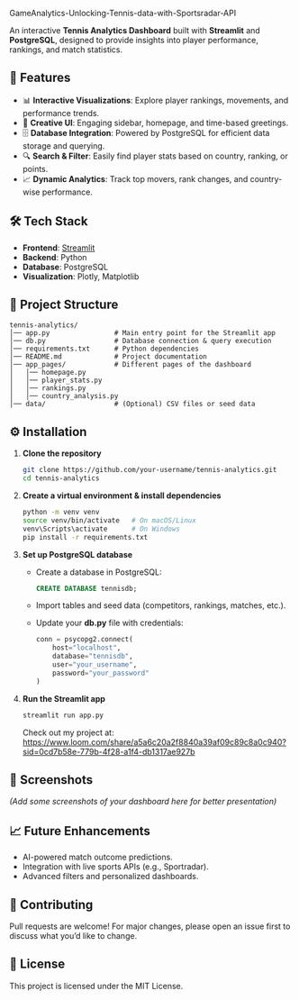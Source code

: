 GameAnalytics-Unlocking-Tennis-data-with-Sportsradar-API

An interactive **Tennis Analytics Dashboard** built with **Streamlit** and **PostgreSQL**, designed to provide insights into player performance, rankings, and match statistics.

## 🚀 Features

* 📊 **Interactive Visualizations**: Explore player rankings, movements, and performance trends.
* 🎨 **Creative UI**: Engaging sidebar, homepage, and time-based greetings.
* 🗄️ **Database Integration**: Powered by PostgreSQL for efficient data storage and querying.
* 🔍 **Search & Filter**: Easily find player stats based on country, ranking, or points.
* 📈 **Dynamic Analytics**: Track top movers, rank changes, and country-wise performance.

## 🛠️ Tech Stack

* **Frontend**: [Streamlit](https://streamlit.io/)
* **Backend**: Python
* **Database**: PostgreSQL
* **Visualization**: Plotly, Matplotlib

## 📂 Project Structure

```
tennis-analytics/
│── app.py                # Main entry point for the Streamlit app
│── db.py                 # Database connection & query execution
│── requirements.txt      # Python dependencies
│── README.md             # Project documentation
│── app_pages/            # Different pages of the dashboard
│   │── homepage.py
│   │── player_stats.py
│   │── rankings.py
│   │── country_analysis.py
│── data/                 # (Optional) CSV files or seed data
```

## ⚙️ Installation

1. **Clone the repository**

   ```bash
   git clone https://github.com/your-username/tennis-analytics.git
   cd tennis-analytics
   ```

2. **Create a virtual environment & install dependencies**

   ```bash
   python -m venv venv
   source venv/bin/activate   # On macOS/Linux
   venv\Scripts\activate      # On Windows
   pip install -r requirements.txt
   ```

3. **Set up PostgreSQL database**

   * Create a database in PostgreSQL:

     ```sql
     CREATE DATABASE tennisdb;
     ```

   * Import tables and seed data (competitors, rankings, matches, etc.).

   * Update your **db.py** file with credentials:

     ```python
     conn = psycopg2.connect(
         host="localhost",
         database="tennisdb",
         user="your_username",
         password="your_password"
     )
     ```

4. **Run the Streamlit app**

   ```bash
   streamlit run app.py
   ```
   Check out my project at: 
https://www.loom.com/share/a5a6c20a2f8840a39af09c89c8a0c940?sid=0cd7b58e-779b-4f28-a1f4-db1317ae927b
## 📸 Screenshots

*(Add some screenshots of your dashboard here for better presentation)*

## 📈 Future Enhancements

* AI-powered match outcome predictions.
* Integration with live sports APIs (e.g., Sportradar).
* Advanced filters and personalized dashboards.

## 🤝 Contributing

Pull requests are welcome! For major changes, please open an issue first to discuss what you’d like to change.

## 📜 License

This project is licensed under the MIT License.


